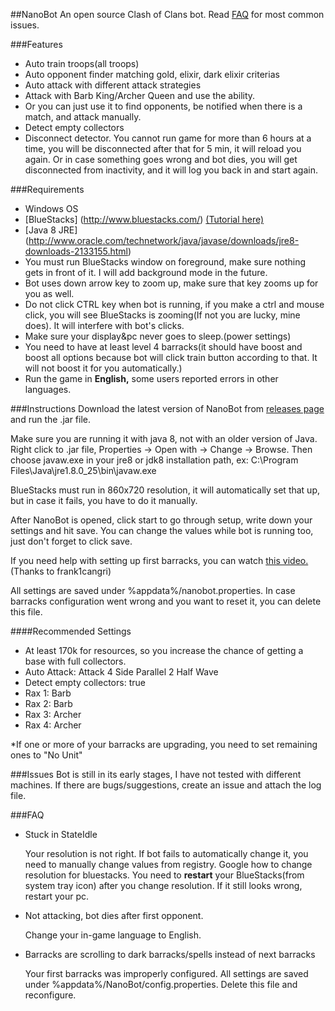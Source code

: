 ##NanoBot
An open source Clash of Clans bot. Read [FAQ](#faq) for most common issues.

###Features
* Auto train troops(all troops)
* Auto opponent finder matching gold, elixir, dark elixir criterias
* Auto attack with different attack strategies
* Attack with Barb King/Archer Queen and use the ability.
* Or you can just use it to find opponents, be notified when there is a match, and attack manually.
* Detect empty collectors
* Disconnect detector. You cannot run game for more than 6 hours at a time, you will be disconnected after that for 5 min, it will reload you again. Or in case something goes wrong and bot dies, you will get disconnected from inactivity, and it will log you back in and start again.

###Requirements
* Windows OS
* [BlueStacks] (http://www.bluestacks.com/) [(Tutorial here)](http://cocland.com/tutorials/play-clash-clans-pc-bluestacks)
* [Java 8 JRE] (http://www.oracle.com/technetwork/java/javase/downloads/jre8-downloads-2133155.html)
* You must run BlueStacks window on foreground, make sure nothing gets in front of it. I will add background mode in the future.
* Bot uses down arrow key to zoom up, make sure that key zooms up for you as well.
* Do not click CTRL key when bot is running, if you make a ctrl and mouse click, you will see BlueStacks is zooming(If not you are lucky, mine does). It will interfere with bot's clicks.
* Make sure your display&pc never goes to sleep.(power settings)
* You need to have at least level 4 barracks(it should have boost and boost all options because bot will click train button according to that. It will not boost it for you automatically.)
* Run the game in **English,** some users reported errors in other languages.

###Instructions
Download the latest version of NanoBot from [releases page](https://github.com/paspiz85/nanobot/releases) and run the .jar file.

Make sure you are running it with java 8, not with an older version of Java.
Right click to .jar file, Properties -> Open with -> Change -> Browse.
Then choose javaw.exe in your jre8 or jdk8 installation path, ex: C:\Program Files\Java\jre1.8.0_25\bin\javaw.exe

BlueStacks must run in 860x720 resolution, it will automatically set that up, but in case it fails, you have to do it manually.

After NanoBot is opened, click start to go through setup, write down your settings and hit save.
You can change the values while bot is running too, just don't forget to click save.

If you need help with setting up first barracks, you can watch [this video.](https://www.youtube.com/watch?v=sUN-im0Zt8s) (Thanks to frank1cangri)

All settings are saved under %appdata%/nanobot.properties.
In case barracks configuration went wrong and you want to reset it, you can delete this file.

####Recommended Settings
* At least 170k for resources, so you increase the chance of getting a base with full collectors.
* Auto Attack: Attack 4 Side Parallel 2 Half Wave
* Detect empty collectors: true
* Rax 1: Barb
* Rax 2: Barb
* Rax 3: Archer
* Rax 4: Archer

*If one or more of your barracks are upgrading, you need to set remaining ones to "No Unit"

###Issues
Bot is still in its early stages, I have not tested with different machines. If there are bugs/suggestions, create an issue and attach the log file.

###FAQ
* Stuck in StateIdle

    Your resolution is not right. If bot fails to automatically change it, you need to manually change values from registry. Google how to change resolution for bluestacks. You need to **restart** your BlueStacks(from system tray icon) after you change resolution. If it still looks wrong, restart your pc.

* Not attacking, bot dies after first opponent.

    Change your in-game language to English.

* Barracks are scrolling to dark barracks/spells instead of next barracks

    Your first barracks was improperly configured. All settings are saved under %appdata%/NanoBot/config.properties. Delete this file and reconfigure.

<!--
###Donate
If you like NanoBot consider a donation to support further development. Click
[here!](https://cdn.rawgit.com/paspiz85/nanobot/master/donate2.html)
-->